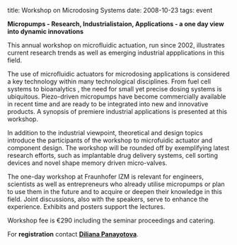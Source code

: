 title: Workshop on Microdosing Systems
date: 2008-10-23 
tags: event

**Micropumps - Research, Industrialistaion, Applications - a one day view into dynamic innovations**

This annual workshop on microfluidic actuation, run since 2002, illustrates current research trends as well as emerging industrial appplications in this field.
<!--break-->
The use of microfluidic actuators for microdosing applications is considered a key technology within many technological disciplines. From fuel cell systems to bioanalytics , the need for small yet precise dosing systems is ubiquitous. Piezo-driven micropumps have become commercially available in recent time and are ready to be integrated into new and innovative products. A synopsis of premiere industrial applications is presented at this workshop.

In addition to the industrial viewpoint, theoretical and design topics introduce the participants of the workshop to microfuidic actuator and component design. The workshop will be rounded off by exemplifying latest research efforts, such as implantable drug delivery systems, cell sorting devices and novel shape memory driven micro-valves.

The one-day workshop at Fraunhofer IZM is relevant for engineers, scientists as well as entrepreneurs who already utilise micropumps or plan to use them in the future and to acquire or deepen their knowledge in this field. Joint discussions, also with the speakers, serve to enhance the experience. Exhibits and posters support the lectures.

Workshop fee is €290 including the seminar proceedings and catering.

For <strong>registration</strong> contact <a href="mailto:Diliana.Panayotova@izm-m.fraunhofer.de"><strong>Diliana Panayotova</strong></a>.